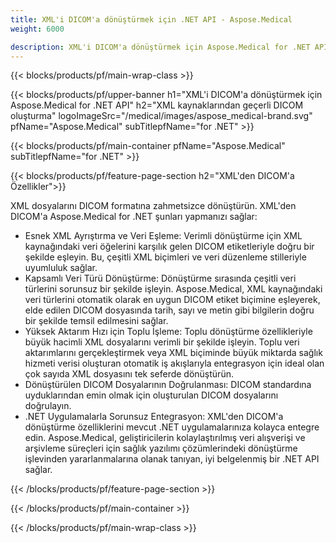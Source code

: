 ```yaml
---
title: XML'i DICOM'a dönüştürmek için .NET API - Aspose.Medical
weight: 6000

description: XML'i DICOM'a dönüştürmek için Aspose.Medical for .NET API hakkında bilgi
---
```


{{< blocks/products/pf/main-wrap-class >}}

{{< blocks/products/pf/upper-banner h1="XML'i DICOM'a dönüştürmek için Aspose.Medical for .NET API" h2="XML kaynaklarından geçerli DICOM oluşturma" logoImageSrc="/medical/images/aspose_medical-brand.svg" pfName="Aspose.Medical" subTitlepfName="for .NET" >}}

{{< blocks/products/pf/main-container pfName="Aspose.Medical" subTitlepfName="for .NET" >}}

{{< blocks/products/pf/feature-page-section h2="XML'den DICOM'a Özellikler">}}

<p>XML dosyalarını DICOM formatına zahmetsizce dönüştürün. XML'den DICOM'a Aspose.Medical for .NET şunları yapmanızı sağlar:</p>

<ul>
<li>Esnek XML Ayrıştırma ve Veri Eşleme: Verimli dönüştürme için XML kaynağındaki veri öğelerini karşılık gelen DICOM etiketleriyle doğru bir şekilde eşleyin. Bu, çeşitli XML biçimleri ve veri düzenleme stilleriyle uyumluluk sağlar.</li>
<li>Kapsamlı Veri Türü Dönüştürme: Dönüştürme sırasında çeşitli veri türlerini sorunsuz bir şekilde işleyin. Aspose.Medical, XML kaynağındaki veri türlerini otomatik olarak en uygun DICOM etiket biçimine eşleyerek, elde edilen DICOM dosyasında tarih, sayı ve metin gibi bilgilerin doğru bir şekilde temsil edilmesini sağlar.</li>
<li>Yüksek Aktarım Hızı için Toplu İşleme: Toplu dönüştürme özellikleriyle büyük hacimli XML dosyalarını verimli bir şekilde işleyin. Toplu veri aktarımlarını gerçekleştirmek veya XML biçiminde büyük miktarda sağlık hizmeti verisi oluşturan otomatik iş akışlarıyla entegrasyon için ideal olan çok sayıda XML dosyasını tek seferde dönüştürün.</li>
<li>Dönüştürülen DICOM Dosyalarının Doğrulanması: DICOM standardına uyduklarından emin olmak için oluşturulan DICOM dosyalarını doğrulayın.</li>
<li>.NET Uygulamalarla Sorunsuz Entegrasyon: XML'den DICOM'a dönüştürme özelliklerini mevcut .NET uygulamalarınıza kolayca entegre edin. Aspose.Medical, geliştiricilerin kolaylaştırılmış veri alışverişi ve arşivleme süreçleri için sağlık yazılımı çözümlerindeki dönüştürme işlevinden yararlanmalarına olanak tanıyan, iyi belgelenmiş bir .NET API sağlar.</li>
</ul>

{{< /blocks/products/pf/feature-page-section >}}

{{< /blocks/products/pf/main-container >}}

{{< /blocks/products/pf/main-wrap-class >}}